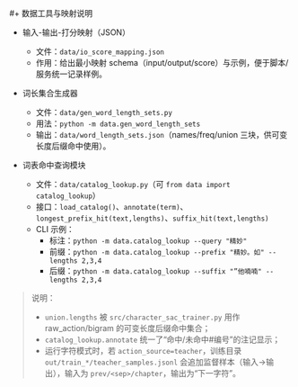 #+ 数据工具与映射说明

- 输入-输出-打分映射（JSON）
  - 文件：`data/io_score_mapping.json`
  - 作用：给出最小映射 schema（input/output/score）与示例，便于脚本/服务统一记录样例。

- 词长集合生成器
  - 文件：`data/gen_word_length_sets.py`
  - 用法：`python -m data.gen_word_length_sets`
  - 输出：`data/word_length_sets.json`（names/freq/union 三块，供可变长度后缀命中使用）。

- 词表命中查询模块
  - 文件：`data/catalog_lookup.py`（可 `from data import catalog_lookup`）
  - 接口：`load_catalog()`、`annotate(term)`、`longest_prefix_hit(text,lengths)`、`suffix_hit(text,lengths)`
  - CLI 示例：
    - 标注：`python -m data.catalog_lookup --query "精妙"`
    - 前缀：`python -m data.catalog_lookup --prefix "精妙。如" --lengths 2,3,4`
    - 后缀：`python -m data.catalog_lookup --suffix "”他喃喃" --lengths 2,3,4`

> 说明：
> - `union.lengths` 被 `src/character_sac_trainer.py` 用作 raw_action/bigram 的可变长度后缀命中集合；
> - `catalog_lookup.annotate` 统一了“命中/未命中#编号”的注记显示；
> - 运行字符模式时，若 `action_source=teacher`，训练目录 `out/train_*/teacher_samples.jsonl` 会追加监督样本（输入→输出），输入为 `prev/<sep>/chapter`，输出为“下一字符”。
